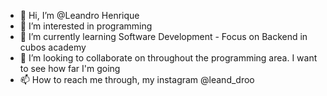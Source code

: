 - 👋 Hi, I’m @Leandro Henrique
- 👀 I’m interested in programming
- 🌱 I’m currently learning Software Development - Focus on Backend in cubos academy 
- 💞️ I’m looking to collaborate on throughout the programming area. I want to see how far I'm going
- 📫 How to reach me through, my instagram @leand_droo

<!---
LeandCts/LeandCts is a ✨ special ✨ repository because its `README.md` (this file) appears on your GitHub profile.
You can click the Preview link to take a look at your changes.
--->
